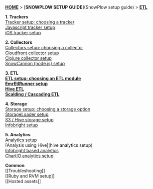 [**HOME**](Home) > [**SNOWPLOW SETUP GUIDE**](SnowPlow setup guide) > [**ETL**](choosing-an-etl-module)

**1. Trackers**  
[Tracker setup: choosing a tracker](choosing-a-tracker)  
[Javascript tracker setup](javascript-tracker-setup)  
[iOS tracker setup](ios-tracker-setup)  

**2. Collectors**  
[Collectors setup: choosing a collector](choosing-a-collector)  
[Cloudfront collector setup](setting-up-the-cloudfront-collector)  
[Clojure collector setup](setting-up-the-clojure-collector)  
[SnowCannon (node.js) setup](snowcannon-setup-guide) 

**3. ETL**  
[**ETL setup: choosing an ETL module**](choosing-an-etl-module)  
[**EmrEtlRunner setup**](EmrEtlRunner-setup)  
[**Hive ETL**](hive-etl-setup)  
[**Scalding / Cascading ETL**](scalding-etl-setup) 

**4. Storage**  
[Storage setup: choosing a storage option](choosing-a-storage-module)  
[StorageLoader setup](StorageLoader-setup)  
[S3 / Hive storage setup](s3-hive-storage-setup)  
[Infobright setup](infobright-storage-setup)  

**5. Analytics**  
[Analytics setup](analytics-setup)  
[Analysis using Hive](hive analytics setup)  
[Infobright based analytics](infobright-analytics-setup)  
[ChartIO analytics setup](ChartIO-setup)  

**Common**  
[[Troubleshooting]]  
[[Ruby and RVM setup]]  
[[Hosted assets]] 